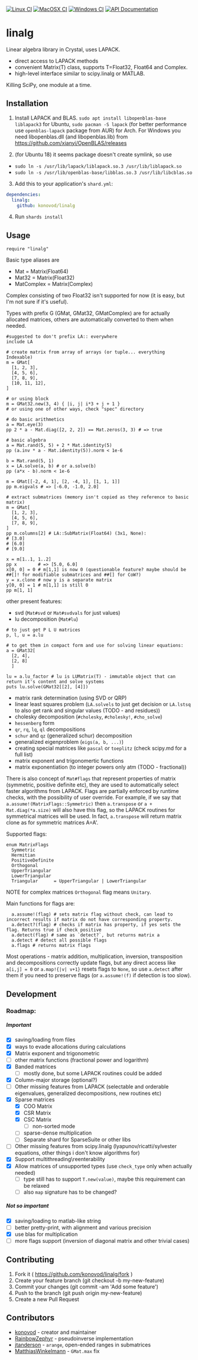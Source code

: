 [![Linux CI](https://github.com/konovod/linalg/actions/workflows/linux.yml/badge.svg)](https://github.com/konovod/linalg/actions/workflows/linux.yml)
[![MacOSX CI](https://github.com/konovod/linalg/actions/workflows/macos.yml/badge.svg)](https://github.com/konovod/linalg/actions/workflows/macos.yml)
[![Windows CI](https://github.com/konovod/linalg/actions/workflows/windows.yml/badge.svg)](https://github.com/konovod/linalg/actions/workflows/windows.yml)
[![API Documentation](https://img.shields.io/website?down_color=red&down_message=Offline&label=API%20Documentation&up_message=Online&url=https%3A%2F%2Fkonovod.github.io%2Flinalg%2F)](https://konovod.github.io/linalg)

# linalg
Linear algebra library in Crystal, uses LAPACK.
- direct access to LAPACK methods
- convenient Matrix(T) class, supports T=Float32, Float64 and Complex.
- high-level interface similar to scipy.linalg or MATLAB.

Killing SciPy, one module at a time.

## Installation

1. Install LAPACK and BLAS. `sudo apt install libopenblas-base liblapack3` for Ubuntu, `sudo pacman -S lapack` (for better performance use `openblas-lapack` package from AUR) for Arch. For Windows you need libopenblas.dll (and libopenblas.lib) from https://github.com/xianyi/OpenBLAS/releases

2. (for Ubuntu 18) it seems package doesn't create symlink, so use
- `sudo ln -s /usr/lib/lapack/liblapack.so.3 /usr/lib/liblapack.so`
- `sudo ln -s /usr/lib/openblas-base/libblas.so.3 /usr/lib/libcblas.so`

3. Add this to your application's `shard.yml`:

```yaml
dependencies:
  linalg:
    github: konovod/linalg
```
4. Run `shards install` 
## Usage

```crystal
require "linalg"
```
Basic type aliases are
- Mat = Matrix(Float64)
- Mat32 = Matrix(Float32)
- MatComplex = Matrix(Complex)

Complex consisting of two Float32 isn't supported for now (it is easy, but I'm not sure if it's useful).

Types with prefix G (GMat, GMat32, GMatComplex) are for actually allocated matrices,
others are automatically converted to them when needed.

```crystal
#suggested to don't prefix LA:: everywhere
include LA

# create matrix from array of arrays (or tuple... everything Indexable)
m = GMat[
  [1, 2, 3],
  [4, 5, 6],
  [7, 8, 9],
  [10, 11, 12],
]

# or using block
m = GMat32.new(3, 4) { |i, j| i*3 + j + 1 }
# or using one of other ways, check "spec" directory

# do basic arithmetics
a = Mat.eye(3)
pp 2 * a - Mat.diag([2, 2, 2]) == Mat.zeros(3, 3) # => true

# basic algebra
a = Mat.rand(5, 5) + 2 * Mat.identity(5)
pp (a.inv * a - Mat.identity(5)).norm < 1e-6

b = Mat.rand(5, 1)
x = LA.solve(a, b) # or a.solve(b)
pp (a*x - b).norm < 1e-6

m = GMat[[-2, 4, 1], [2, -4, 1], [1, 1, 1]]
pp m.eigvals # => [-6.0, -1.0, 2.0]

# extract submatrices (memory isn't copied as they reference to basic matrix)
m = GMat[
  [1, 2, 3],
  [4, 5, 6],
  [7, 8, 9],
]
pp m.columns[2] # LA::SubMatrix(Float64) (3x1, None):
# [3.0]
# [6.0]
# [9.0]

x = m[1..1, 1..2]
pp x        # => [5.0, 6.0]
x[0, 0] = 0 # m[1,1] is now 0 (questionable feature? maybe should be ##[]! for modifiable submatrices and ##[] for CoW?)
y = x.clone # now y is a separate matrix
y[0, 0] = 1 # m[1,1] is still 0
pp m[1, 1]

```
other present features:

- svd (`Mat#svd` or `Mat#svdvals` for just values)
- lu decomposition (`Mat#lu`)
```crystal
# to just get P L U matrices
p, l, u = a.lu

# to get them in compact form and use for solving linear equations:
a = GMat32[
  [2, 4],
  [2, 8]
  ]

lu = a.lu_factor # lu is LUMatrix(T) - immutable object that can return it's content and solve systems
puts lu.solve(GMat32[[2], [4]])
```
- matrix rank determination (using SVD or QRP)
- linear least squares problem (`LA.solvels` to just get decision or `LA.lstsq` to also get rank and singular values (TODO - and residues))
- cholesky decomposition (`#cholesky`, `#cholesky!`, `#cho_solve`)
- `hessenberg` form
- `qr`, `rq`, `lq`, `ql` decompositions
- `schur` and `qz` (generalized schur) decomposition
- generalized eigenproblem (`eigs(a, b, ...)`)
- creating special matrices like `pascal` or `toeplitz` (check scipy.md for a full list)
- matrix exponent and trigonomertic functions
- matrix exponentiation (to integer powers only atm (TODO - fractional))


There is also concept of `Mat#flags` that represent properties of matrix (symmetric, positive definite etc), they are used to automatically select faster algorithms from LAPACK. Flags are partially enforced by runtime checks, with the possibility of user override. For example, if we say that `a.assume!(MatrixFlags::Symmetric)` then `a.transpose` or `a + Mat.diag(*a.size)` will also have this flag, so the LAPACK routines for symmetrical matrices will be used. In fact, `a.transpose` will return matrix clone as for symmetric matrices A=A'.

Supported flags:
```crystal
enum MatrixFlags
  Symmetric
  Hermitian
  PositiveDefinite
  Orthogonal
  UpperTriangular
  LowerTriangular
  Triangular      = UpperTriangular | LowerTriangular
```
NOTE for complex matrices `Orthogonal` flag means `Unitary`.

Main functions for flags are:
```crystal
  a.assume!(flag) # sets matrix flag without check, can lead to incorrect results if matrix do not have corresponding property.
  a.detect?(flag) # checks if matrix has property, if yes sets the flag. Returns true if check positive
  a.detect(flag) # same as `detect?`, but returns matrix a
  a.detect # detect all possible flags
  a.flags # returns matrix flags
```
Most operations - matrix addition, multiplication, inversion, transposition and decompositions correctly update flags, but any direct access like `a[i,j] = 0` or `a.map!{|v| v+1}` resets flags to `None`, so use `a.detect` after them if you need to preserve flags (or `a.assume!(f)` if detection is too slow).

## Development

### Roadmap:

##### Important

- [x] saving/loading from files
- [x] ways to evade allocations during calculations
- [x] Matrix exponent and trigonometric
- [ ] other matrix functions (fractional power and logarithm)
- [x] Banded matrices
  - [ ] mostly done, but some LAPACK routines could be added
- [x] Column-major storage (optional?)
- [ ] Other missing features from LAPACK (selectable and orderable eigenvalues, generalized decompositions, new routines etc)
- [x] Sparse matrices
  - [x] COO Matrix
  - [x] CSR Matrix
  - [x] CSC Matrix
    - [ ] non-sorted mode
  - [ ] sparse-dense multiplication
  - [ ] Separate shard for SparseSuite or other libs

- [ ] Other missing features from scipy.linalg (lyapunov/ricatti/sylvester equations, other things i don't know algorithms for)
- [x] Support multithreading\reenterability
- [x] Allow matrices of unsupported types (use `check_type` only when actually needed)
  - [ ] type still has to support `T.new(value)`, maybe this requirement can be relaxed
  - [ ] also `map` signature has to be changed?

##### Not so important

- [x] saving/loading to matlab-like string
- [ ] better pretty-print, with alignment and various precision
- [x] use blas for multiplication
- [ ] more flags support (inversion of diagonal matrix and other trivial cases)

## Contributing

1. Fork it ( https://github.com/konovod/linalg/fork )
2. Create your feature branch (git checkout -b my-new-feature)
3. Commit your changes (git commit -am 'Add some feature')
4. Push to the branch (git push origin my-new-feature)
5. Create a new Pull Request

## Contributors

- [konovod](https://github.com/konovod) - creator and maintainer
- [RainbowZephyr](https://github.com/RainbowZephyr) - pseudoinverse implementation
- [jtanderson](https://github.com/jtanderson) - `arange`, open-ended ranges in submatrices
- [MatthiasWinkelmann](https://github.com/MatthiasWinkelmann) - `GMat.max` fix
